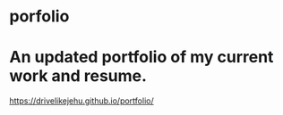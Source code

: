 # porfolio

An updated portfolio of my current work and resume.
=======

https://drivelikejehu.github.io/portfolio/
